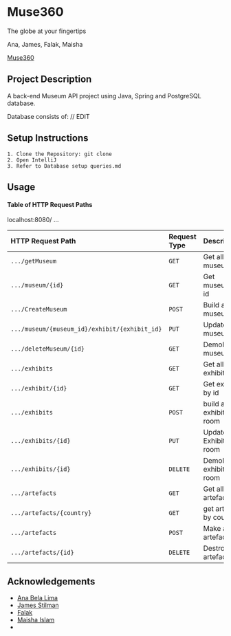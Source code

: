 # Muse360

The globe at your fingertips

Ana, James, Falak, Maisha

[Muse360](https://tf-cmsv2-smithsonianmag-media.s3.amazonaws.com/filer/0f/97/0f970dc5-a0db-4960-8607-488ac3f83742/virtualvisit.jpg)


## Project Description

A back-end Museum API project using Java, Spring and PostgreSQL database.

Database consists of: // EDIT

## Setup Instructions

    1. Clone the Repository: git clone 
    2. Open IntelliJ
    3. Refer to Database setup queries.md

## Usage

#### Table of HTTP Request Paths

localhost:8080/ ...

| HTTP Request Path                               | Request Type | Description               |
|:------------------------------------------------|:-------------|:--------------------------|
| `.../getMuseum `                                | `GET`        | Get all museums           |
| `.../museum/{id}`                               | `GET`        | Get museum by id          |
| `.../CreateMuseum`                              | `POST`       | Build a museum            |
| `.../museum/{museum_id}/exhibit/{exhibit_id} `  | `PUT`        | Update museum             |
| `.../deleteMuseum/{id}`                         | `GET`        | Demolish museum           |
| `.../exhibits `                                 | `GET`        | Get all exhibits          |
| `.../exhibit/{id} `                             | `GET`        | Get exhibit by id         |
| `.../exhibits`                                  | `POST`       | build an exhibition room  |
| `.../exhibits/{id} `                            | `PUT`        | Update an Exhibition room |
| `.../exhibits/{id} `                            | `DELETE`     | Demolish exhibition room  |
| `.../artefacts `                                | `GET`        | Get all artefacts         |
| `.../artefacts/{country}`                       | `GET`        | get artefact by country   |
| `.../artefacts `                                | `POST`       | Make an artefact          |
| `.../artefacts/{id}`                            | `DELETE`     | Destroy an artefact       |



## Acknowledgements


- [Ana Bela Lima](https:/github.com/ana-bela-lima)
- [James Stilman](https:/github.com/JStillman1/)
- [Falak ](https:/github.com/Falakhan)
- [Maisha Islam](https://github.com/maisha-i)
- 


